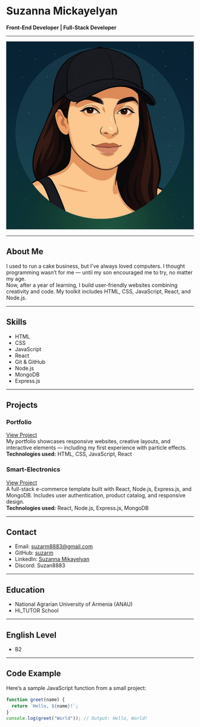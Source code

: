 # Suzanna Mickayelyan

**Front-End Developer | Full-Stack Developer**

---
![Suzanna Mickayelyan](https://raw.githubusercontent.com/suzarm/rsschool-cv/main/images/photo_2025-06-23_22-47-57.jpg)


---

## About Me  
I used to run a cake business, but I’ve always loved computers. I thought programming wasn’t for me — until my son encouraged me to try, no matter my age.  
Now, after a year of learning, I build user-friendly websites combining creativity and code. My toolkit includes HTML, CSS, JavaScript, React, and Node.js.

---

## Skills  
- HTML  
- CSS  
- JavaScript  
- React  
- Git & GitHub  
- Node.js  
- MongoDB  
- Express.js  

---

## Projects

### Portfolio  
[View Project](https://suzarm.github.io/portfolio/)  
My portfolio showcases responsive websites, creative layouts, and interactive elements — including my first experience with particle effects.  
**Technologies used:** HTML, CSS, JavaScript, React  

### Smart-Electronics  
[View Project](https://github.com/suzarm/templates/tree/main/smart-electronics)  
A full-stack e-commerce template built with React, Node.js, Express.js, and MongoDB. Includes user authentication, product catalog, and responsive design.  
**Technologies used:** React, Node.js, Express.js, MongoDB  

---

## Contact  
- Email: [suzarm8883@gmail.com](mailto:suzarm8883@gmail.com)  
- GitHub: [suzarm](https://github.com/suzarm)  
- LinkedIn: [Suzanna Mikayelyan](https://www.linkedin.com/in/suzanna-mikayelyan-447272282/)  
- Discord: Suzan8883  

---

## Education  
- National Agrarian University of Armenia (ANAU)  
- Hi_TUTOR School  

---

## English Level  
- B2  

---

## Code Example  
Here’s a sample JavaScript function from a small project:

```javascript
function greet(name) {
  return `Hello, ${name}!`;
}
console.log(greet("World")); // Output: Hello, World!
